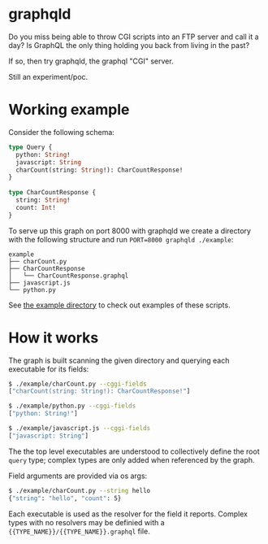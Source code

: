 # graphqld
Do you miss being able to throw CGI scripts into an FTP server and call it a day?
Is GraphQL the only thing holding you back from living in the past?

If so, then try graphqld, the graphql "CGI" server.


Still an experiment/poc.

# Working example
Consider the following schema:
```graphql
type Query {
  python: String!
  javascript: String
  charCount(string: String!): CharCountResponse!
}
 
type CharCountResponse {
  string: String!
  count: Int!
}
 ```
To serve up this graph on port 8000 with graphqld we create a directory with the following structure and run `PORT=8000 graphqld ./example`:
```
example
├── charCount.py
├── CharCountResponse
│   └── CharCountResponse.graphql
├── javascript.js
└── python.py
```


See [the example directory](https://github.com/raphaelreyna/graphqld/tree/master/example) to check out examples of these scripts.


# How it works
The graph is built scanning the given directory and querying each executable for its fields:
```bash
$ ./example/charCount.py --cggi-fields 
["charCount(string: String!): CharCountResponse!"]

$ ./example/python.py --cggi-fields
["python: String!"]

$ ./example/javascript.js --cggi-fields
["javascript: String"]
```
The the top level executables are understood to collectively define the root `query` type; complex types are only added when referenced by the graph.

Field arguments are provided via os args:
```bash
$ ./example/charCount.py --string hello
{"string": "hello", "count": 5}
```

Each executable is used as the resolver for the field it reports.
Complex types with no resolvers may be definied with a `{{TYPE_NAME}}/{{TYPE_NAME}}.graphql` file.
